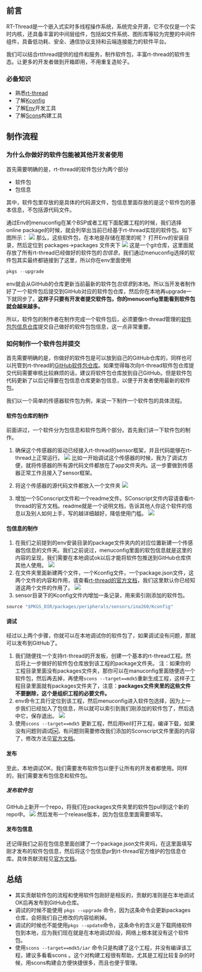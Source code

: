 ﻿## 前言
RT-Thread是一个嵌入式实时多线程操作系统，系统完全开源，它不仅仅是一个实时内核，还具备丰富的中间层组件，包括如文件系统、图形库等较为完整的中间件组件，具备低功耗、安全、通信协议支持和云端连接能力的软件平台。

我们可以结合rtthread提供的组件和服务，制作软件包，丰富rt-thread的软件生态。让更多的开发者做到开箱即用，不用重复造轮子。

### 必备知识
- 熟悉[rt-thread](https://github.com/RT-Thread/rt-thread)
- 了解[Kconfig](https://docs.rt-thread.org/#/development-tools/kconfig/kconfig)
- 了解[Env](https://docs.rt-thread.org/#/development-tools/env/env)开发工具
- 了解[Scons](https://docs.rt-thread.org/#/development-tools/scons/scons)构建工具

## 制作流程
### 为什么你做好的软件包能被其他开发者使用
首先需要明确的是，rt-thread的软件包分为两个部分
- 软件包
- 包信息

其中，软件包里存放的是具体的代码源文件，包信息里面存放的是这个软件包的基本信息，不包括源代码文件。

通过Env的menuconfig在某个BSP或者工程下面配置工程的时候，我们选择online package的时候，就会列举出当前已经基于rt-thread实现的软件包。如下图所示：
![](.\images\01.png)
那么，这些软件包，在本地是存储在那里的呢？
打开Env的安装目录，然后定位到 packages->packages 文件夹下
![](.\images\02.png)
这是一个git仓库，这里面就存放了所有rt-thread已经做好的软件包的*包信息*，我们通过menuconfig选择的软件包其实最终都链接到了这里，所以你在env里面使用

```c
pkgs --upgrade
```
env就会从GitHub的仓库更新当前最新的软件包*包信息*到本地。所以当开发者制作好了一个软件包后提交到GitHub对应的软件包仓库，然后你在本地再upgrade一下就同步了。**这样子只要有开发者提交软件包，你的menuconfig里能看到软件包就会越来越多。**

所以，软件包的制作者在制作完成一个软件包后，必须要像rt-thread管理的[软件包包信息仓库](https://github.com/RT-Thread/packages)提交自己做好的软件包包信息，这一点非常重要。

### 如何制作一个软件包并提交

首先需要明确的是，你做好的软件包是可以放到自己的GitHub仓库的，同样也可以托管到rt-thread的[GitHub软件包仓库](https://github.com/rt-thread-packages)。如果觉得每次向rt-thread软件包仓库提交代码需要审核比较麻烦的话，建议将软件包仓库放到自己GitHub。但是软件包代码更新了以后记得要在包信息仓库更新包信息，以便于开发者使用最新的软件包。

我们以一个简单的传感器软件包为例，来说一下制作一个软件包的具体流程。

#### 软件包仓库的制作
前面讲过，一个软件分为包信息和软件包两个部分。首先我们讲一下软件包的制作。

1. 确保这个传感器的驱动已经接入rt-thread的sensor框架，并且代码能够在rt-thread上正常运行。
![](.\images\03.png)
比如一开始调试这个传感器的时候，我为了调试方便，就将传感器的所有源代码文件都放在了app文件夹内。这一步要做到传感器正常工作且接入了sensor框架。

2. 将这个传感器的源代码文件都放入一个文件夹
![](.\images\04.png)
3. 增加一个SConscript文件和一个readme文件。SConscript文件内容请查看rt-thread的官方文档。readme就是一个说明文档，告诉其他人你这个软件的信息以及别人如何上手，写的越详细越好，降低使用门槛。
![](.\images\05.png)

#### 包信息的制作
1. 在我们之前提到的env安装目录的package文件夹内的对应位置新建一个传感器包信息的文件夹。我们之前说过，menuconfig里面的软包信息就是这里的内容的呈现，我们需要在本地调试ok以后才能将软件包推送到GitHub仓库供其他人使用。
![](.\images\06.png)
2. 在文件夹里面新建两个文件，一个Kconfig文件，一个package.json文件，这两个文件的内容和作用，请查看[rt-thread的官方文档](https://docs.rt-thread.org/#/rt-thread-version/rt-thread-standard/development-guide/package/package?id=%E8%BD%AF%E4%BB%B6%E5%8C%85%E5%BC%80%E5%8F%91%E6%8C%87%E5%8D%97)，我们这里默认你已经知道这两个文件的作用了。
![](.\images\07.png)
3. sensor目录下的Kconfig文件内增加一条记录，用来索引刚添加的软件包。

```c
source "$PKGS_DIR/packages/peripherals/sensors/ina260/Kconfig"
```

#### 调试
经过以上两个步骤，你就可以在本地调试你的软件包了，如果调试没有问题，那就可以发布到GitHub了。

1. 我们随便找一个支持rt-thread的开发板，创建一个基本的rt-thread工程。然后将上一步做好的软件包仓库放到该工程的package文件夹。
注：如果你的工程目录里面没有packages文件夹，那你可以在manuconfig里面随便选一个软件包，然后再去掉，再使用`scons --target==mdk5`重新生成工程，这样子工程目录里面就有packages文件夹了，注意：**packages文件夹里的这些文件不要删除，这个是组织工程的必要文件。**
2. env命令工具行定位到该工程，然后menuconfig进入软件包选择，因为上一步我们已经加入了包信息，所以就可以索引到我们刚添加的软件包了，然后选中它，保存退出。
![](.\images\08.png)
3. 使用`scons --target==mdk5` 更新工程，然后用keil打开工程，编译下载，如果没有问题则调试🆗，有问题则需要修改我们添加的Sconscript文件里面的内容了，修改方法见[官方文档](https://docs.rt-thread.org/#/development-tools/scons/scons?id=%E4%BD%BF%E7%94%A8-scons-%E7%AE%A1%E7%90%86%E5%B7%A5%E7%A8%8B)。

#### 发布
至此，本地调试OK，我们需要发布软件包以便于让所有的开发者都使用。同样的，我们需要发布包信息和软件包。

##### 发布软件包
GitHub上新开一个repo，将我们在packages文件夹里的软件包pull到这个新的repo中。
![](.\images\09.png)
然后发布一个release版本，因为包信息里面需要填写。

#### 发布包信息
还记得我们之前在包信息里面创建了一个package.json文件夹吗，在这里面填写刚才发布的软件包信息，然后将这个包信息pr到rt-thread官方维护的包信息仓库。具体贡献流程见[官方文档](https://docs.rt-thread.org/#/rt-thread-version/rt-thread-standard/development-guide/github/github)。

## 总结
- 其实贡献软件包的流程和使用软件包刚好是相反的，贡献的准则是在本地调试OK后再发布到GitHub仓库。
- 调试的时候不能使用 `pkgs --upgrade` 命令，因为这条命令会更新packages仓库，会把我们自己修改的内容给刷掉。
- 调试的时候也不能使用`pkgs --update`命令，这条命令的含义是下载网络软件包到本地，应为我们现在就是在本地调试阶段，网络上根本就没有这个软件包。
- 使用`scons --target==mdk5/iar` 命令只是构建了这个工程，并没有编译该工程，建议多看看scons 。这个对构建工程很有帮助，尤其是工程比较复杂的时候，用scons构建会方便快捷很多，而且也便于管理。

